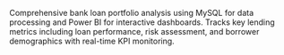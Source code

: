 Comprehensive bank loan portfolio analysis using MySQL for data processing and Power BI for interactive dashboards. Tracks key lending metrics including loan performance, risk assessment, and borrower demographics with real-time KPI monitoring.

